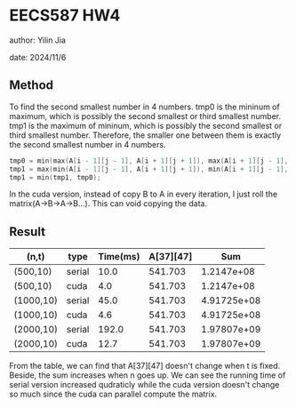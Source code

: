 # EECS587 HW4
author: Yilin Jia

date: 2024/11/6
## Method

To find the second smallest number in 4 numbers. tmp0 is the mininum of maximum, which is possibly the second smallest  or third smallest number. tmp1 is the maximum of mininum, which is possibly the second smallest or third smallest number. Therefore, the smaller one between them is exactly the second smallest number in 4 numbers.
```c++
tmp0 = min(max(A[i - 1][j - 1], A[i + 1][j + 1]), max(A[i + 1][j - 1], A[i - 1][j + 1]));
tmp1 = max(min(A[i - 1][j - 1], A[i + 1][j + 1]), min(A[i + 1][j - 1], A[i - 1][j + 1]));
tmp1 = min(tmp1, tmp0);
```

In the cuda version, instead of copy B to A in every iteration, I just roll the matrix(A->B->A->B...). This can void copying the data.

## Result
| (n,t) | type| Time(ms) | A[37][47] | Sum |
| - | -| -| -| - |
|(500,10)| serial | 10.0| 541.703 | 1.2147e+08 |
|(500,10)|  cuda | 4.0 | 541.703 | 1.2147e+08 |
|(1000,10)|serial | 45.0 | 541.703 | 4.91725e+08 |
|(1000,10)|cuda | 4.6| 541.703 | 4.91725e+08 |
|(2000,10)|serial | 192.0 | 541.703 | 1.97807e+09 |
|(2000,10)|cuda| 12.7| 541.703 | 1.97807e+09 |

From the table, we can find that A[37][47] doesn't change when t is fixed. Beside, the sum increases when n goes up.
We can see the running time of serial version increased qudraticly while the cuda version doesn't change so much since the cuda can parallel compute the matrix.